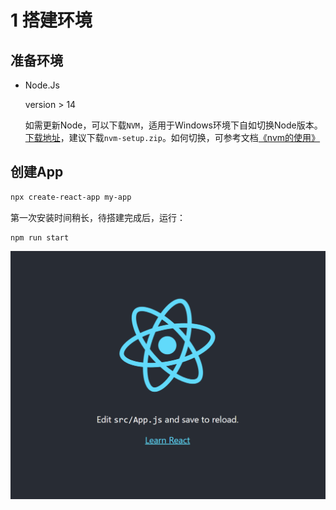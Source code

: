 # 1 搭建环境

## 准备环境

- Node.Js

  version \> 14

  如需更新Node，可以下载`NVM`，适用于Windows环境下自如切换Node版本。[下载地址](https://github.com/coreybutler/nvm-windows/releases)，建议下载`nvm-setup.zip`。如何切换，可参考文档[《nvm的使用》](https://www.jianshu.com/p/48185ef12fbf)

## 创建App

```bash
npx create-react-app my-app
```

第一次安装时间稍长，待搭建完成后，运行：

```
npm run start
```

![image-20220208101543020](https://raw.githubusercontent.com/David-Shi-1989/img-bed/master/20220208101543.png)